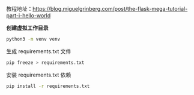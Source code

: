 教程地址：https://blog.miguelgrinberg.com/post/the-flask-mega-tutorial-part-i-hello-world

**创建虚拟工作目录**

```bash
python3 -m venv venv
```

生成 requirements.txt 文件

```bash
pip freeze > requirements.txt
```

安装 requirements.txt 依赖

```bash
pip install -r requirements.txt
```
